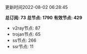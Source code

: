 更新时间2022-08-02 06:28:45

**总订阅: 73**
**总节点: 1790**
**有效节点: 429**
- v2ray节点: 87
- trojan节点: 65
- ss节点: 266
- ssr节点: 11
